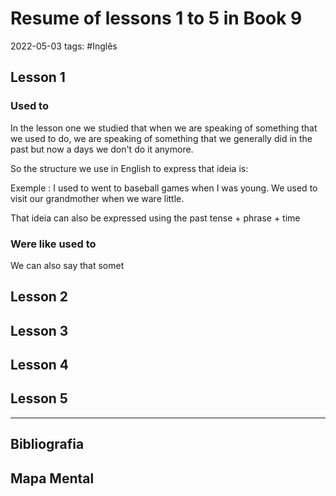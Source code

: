 # Resume of lessons 1 to 5 in Book 9
2022-05-03
tags: #Inglês 

## Lesson 1

### Used to 

In the lesson one we studied that when we are speaking of something that we used to do, we are speaking of something that we generally did in the past but now a days we don't do it anymore.

So the structure we use in English to express that ideia is:

Exemple :  I used to went to baseball games when I was young.
				 We used to visit our grandmother when we ware little.

That ideia can also be expressed using the past tense + phrase + time

### Were like used to

We can also say that somet

## Lesson 2



## Lesson 3



## Lesson 4



## Lesson 5


-----------------------------------------------
## Bibliografia
## Mapa Mental